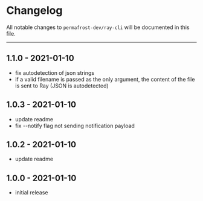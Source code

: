 # Changelog

All notable changes to `permafrost-dev/ray-cli` will be documented in this file.

---
## 1.1.0 - 2021-01-10

- fix autodetection of json strings
- if a valid filename is passed as the only argument, the content of the file is sent to Ray (JSON is autodetected)

## 1.0.3 - 2021-01-10

- update readme
- fix --notify flag not sending notification payload

## 1.0.2 - 2021-01-10

- update readme

## 1.0.0 - 2021-01-10

- initial release

